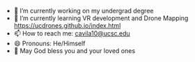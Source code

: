 - 🔭 I’m currently working on my undergrad degree
- 🌱 I’m currently learning VR development and Drone Mapping https://ucdrones.github.io/index.html
- 📫 How to reach me: cavila10@ucsc.edu
- 😄 Pronouns: He/Himself
- 🙏 May God bless you and your loved ones
